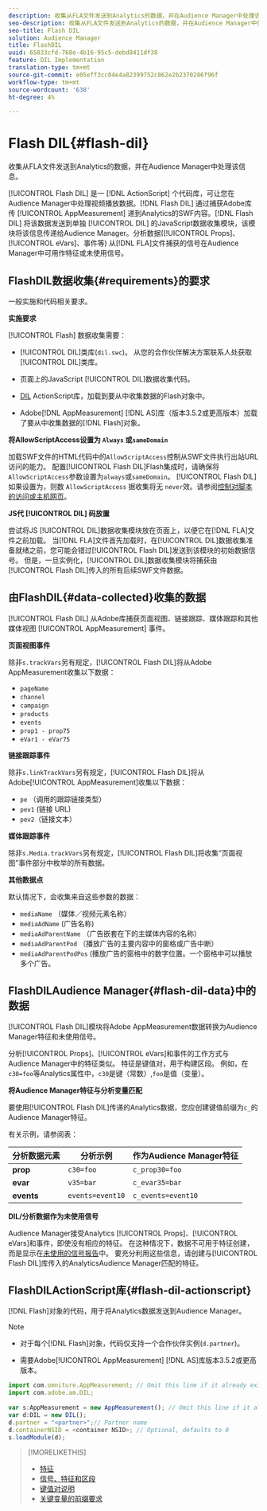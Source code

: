 ```yaml
---
description: 收集从FLA文件发送到Analytics的数据，并在Audience Manager中处理该信息。
seo-description: 收集从FLA文件发送到Analytics的数据，并在Audience Manager中处理该信息。
seo-title: Flash DIL
solution: Audience Manager
title: FlashDIL
uuid: 65833cfd-768e-4b16-95c5-debd8411df38
feature: DIL Implementation
translation-type: tm+mt
source-git-commit: e05eff3cc04e4a82399752c862e2b2370286f96f
workflow-type: tm+mt
source-wordcount: '638'
ht-degree: 4%

---
```



# Flash DIL{#flash-dil}

收集从FLA文件发送到Analytics的数据，并在Audience Manager中处理该信息。

<!-- 

c_flash_dil_toc.xml

 -->

[!UICONTROL Flash DIL] 是一 [!DNL ActionScript] 个代码库，可让您在Audience Manager中处理视频播放数据。[!DNL Flash DIL] 通过捕获Adobe库传 [!UICONTROL AppMeasurement] 递到Analytics的SWF内容。[!DNL Flash DIL] 将该数据发送到单独 [!UICONTROL DIL] 的JavaScript数据收集模块，该模块将该信息传递给Audience Manager。分析数据([!UICONTROL Props]、[!UICONTROL eVars]、事件等) 从[!DNL FLA]文件捕获的信号在Audience Manager中可用作特征或未使用信号。

## FlashDIL数据收集{#requirements}的要求

一般实施和代码相关要求。

<!-- 

c_flash_dil_intro.xml

 -->

**实施要求**

[!UICONTROL Flash] 数据收集需要：

* [!UICONTROL DIL]类库(`dil.swc`)。 从您的合作伙伴解决方案联系人处获取[!UICONTROL DIL]类库。

* 页面上的JavaScript [!UICONTROL DIL]数据收集代码。
* [DIL](../dil/dil-flash.md#flash-dil-actionscript) ActionScript库，加载到要从中收集数据的Flash对象中。
* Adobe[!DNL AppMeasurement] [!DNL AS]库（版本3.5.2或更高版本）加载了要从中收集数据的[!DNL Flash]对象。

**将AllowScriptAccess设置为 `Always` 或`sameDomain`**

加载SWF文件的HTML代码中的`AllowScriptAccess`控制从SWF文件执行出站URL访问的能力。 配置[!UICONTROL Flash DIL]Flash集成时，请确保将`AllowScriptAccess`参数设置为`always`或`sameDomain`。 [!UICONTROL Flash DIL] 如果设置为，则数 `AllowScriptAccess` 据收集将无 `never`效。请参阅[控制对脚本的访问或主机网页](https://helpx.adobe.com/flash/kb/control-access-scripts-host-web.html)。

**JS代 [!UICONTROL DIL] 码放置**

尝试将JS [!UICONTROL DIL]数据收集模块放在页面上，以便它在[!DNL FLA]文件之前加载。 当[!DNL FLA]文件首先加载时，在[!UICONTROL DIL]数据收集准备就绪之前，您可能会错过[!UICONTROL Flash DIL]发送到该模块的初始数据信号。 但是，一旦实例化，[!UICONTROL DIL]数据收集模块将捕获由[!UICONTROL Flash DIL]传入的所有后续SWF文件数据。

## 由FlashDIL{#data-collected}收集的数据

[!UICONTROL Flash DIL] 从Adobe库捕获页面视图、链接跟踪、媒体跟踪和其他媒体视图 [!UICONTROL AppMeasurement] 事件。

<!-- 

r_flash_dil_data_collected.xml

 -->

**页面视图事件**

除非`s.trackVars`另有规定，[!UICONTROL Flash DIL]将从Adobe AppMeasurement收集以下数据：

* `pageName`
* `channel`
* `campaign`
* `products`
* `events`
* `prop1 - prop75`
* `eVar1 - eVar75`

**链接跟踪事件**

除非`s.linkTrackVars`另有规定，[!UICONTROL Flash DIL]将从Adobe[!UICONTROL AppMeasurement]收集以下数据：

* `pe` （调用的跟踪链接类型）
* `pev1` (链接 URL)
* `pev2`（链接文本）

**媒体跟踪事件**

除非`s.Media.trackVars`另有规定，[!UICONTROL Flash DIL]将收集“页面视图”事件部分中枚举的所有数据。

**其他数据点**

默认情况下，会收集来自这些参数的数据：

* `mediaName` （媒体／视频元素名称）
* `mediaAdName` (广告名称)
* `mediaAdParentName` （广告嵌套在下的主媒体内容的名称）
* `mediaAdParentPod` （播放广告的主要内容中的窗格或广告中断）
* `mediaAdParentPodPos` (播放广告的窗格中的数字位置。一个窗格中可以播放多个广告。

## FlashDILAudience Manager{#flash-dil-data}中的数据

[!UICONTROL Flash DIL]模块将Adobe AppMeasurement数据转换为Audience Manager特征和未使用信号。

<!-- 

c_flash_dil_in_aam.xml

 -->

分析[!UICONTROL Props]、[!UICONTROL eVars]和事件的工作方式与Audience Manager中的特征类似。 特征是键值对，用于构建区段。 例如，在`c30=foo`等Analytics属性中，`c30`是键（常数）,`foo`是值（变量）。

**将Audience Manager特征与分析变量匹配**

要使用[!UICONTROL Flash DIL]传递的Analytics数据，您应创建键值前缀为`c_`的Audience Manager特征。

有关示例，请参阅表：

| 分析数据元素 | 分析示例 | 作为Audience Manager特征 |
|---|---|---|
| **prop** | `c30=foo` | `c_prop30=foo` |
| **evar** | `v35=bar` | `c_evar35=bar` |
| **events** | `events=event10` | `c_events=event10` |

**DIL/分析数据作为未使用信号**

Audience Manager接受Analytics [!UICONTROL Props]、[!UICONTROL eVars]和事件，即使没有相应的特征。 在这种情况下，数据不可用于特征创建，而是显示在[未使用的信号报告](../reporting/dynamic-reports/unused-signals.md)中。 要充分利用这些信息，请创建与[!UICONTROL Flash DIL]库传入的AnalyticsAudience Manager匹配的特征。

## FlashDILActionScript库{#flash-dil-actionscript}

[!DNL Flash]对象的代码，用于将Analytics数据发送到Audience Manager。

<!-- 

r_flash_dil_actionscript.xml

 -->

>[!NOTE]
>
>* 对于每个[!DNL Flash]对象，代码仅支持一个合作伙伴实例(`d.partner`)。
   >
   >
* 需要Adobe[!UICONTROL AppMeasurement] [!DNL AS]库版本3.5.2或更高版本。


```js
import com.omniture.AppMeasurement; // Omit this line if it already exists in the code 
import com.adobe.am.DIL; 
  
var s:AppMeasurement = new AppMeasurement(); // Omit this line if it already exists in the code 
var d:DIL = new DIL(); 
d.partner = "<partner>";// Partner name 
d.containerNSID = <container NSID>; // Optional, defaults to 0 
s.loadModule(d);
```

>[!MORELIKETHIS]
>
>* [特征](../features/traits/trait-details-page.md)
>* [信号、特征和区段](../reference/signal-trait-segment.md)
>* [键值对说明](../reference/key-value-pairs-explained.md)
>* [关键变量的前缀要求](../features/traits/trait-variable-prefixes.md)

